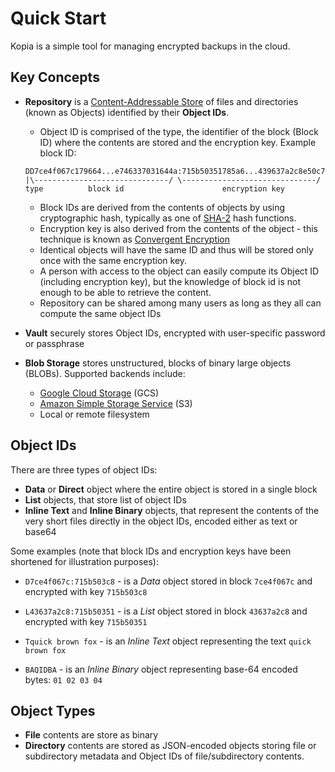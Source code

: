 Quick Start
===

Kopia is a simple tool for managing encrypted backups in the cloud.

Key Concepts
---

* **Repository** is a [Content-Addressable Store](https://en.wikipedia.org/wiki/Content-addressable_storage) of files and directories (known as Objects) identified by their **Object IDs**.

    - Object ID is comprised of the type, the identifier of the block (Block ID) where the contents are stored and the encryption key. Example block ID:

    ```
    DD7ce4f067c179664...e746337031644a:715b50351785a6...439637a2c8e50c7
    |\------------------------------/ \------------------------------/
    type          block id                      encryption key
    ```

    - Block IDs are derived from the contents of objects by using cryptographic hash, typically as one of [SHA-2](https://en.wikipedia.org/wiki/SHA-2) hash functions.
    - Encryption key is also derived from the contents of the object - this technique is known as [Convergent Encryption](https://en.wikipedia.org/wiki/Convergent_encryption)
    - Identical objects will have the same ID and thus will be stored only once with the same encryption key.
    - A person with access to the object can easily compute its Object ID (including encryption key), but the knowledge of block id is not enough to be able to retrieve the content.
    - Repository can be shared among many users as long as they all can compute the same object IDs

* **Vault** securely stores Object IDs, encrypted with user-specific password or passphrase
* **Blob Storage** stores unstructured, blocks of binary large objects (BLOBs).
  Supported backends include:

    - [Google Cloud Storage](https://cloud.google.com/storage/) (GCS)
    - [Amazon Simple Storage Service](https://aws.amazon.com/s3/) (S3)
    - Local or remote filesystem

Object IDs
---

There are three types of object IDs:

* **Data** or **Direct** object where the entire object is stored in a single block
* **List** objects, that store list of object IDs
* **Inline Text** and **Inline Binary** objects, that represent the contents of the very short files directly in the object IDs, encoded either as text or base64

Some examples (note that block IDs and encryption keys have been shortened for illustration purposes):

* `D7ce4f067c:715b503c8` - is a *Data* object stored in block `7ce4f067c` and encrypted with key `715b503c8`

* `L43637a2c8:715b50351` - is a *List* object stored in block `43637a2c8` and encrypted with key `715b50351`

* `Tquick brown fox` - is an *Inline Text* object representing the text `quick brown fox`

* `BAQIDBA` - is an *Inline Binary* object representing base-64 encoded bytes: `01 02 03 04`

Object Types
---

* **File** contents are store as binary
* **Directory** contents are stored as JSON-encoded objects storing file or subdirectory metadata and Object IDs of file/subdirectory contents.

